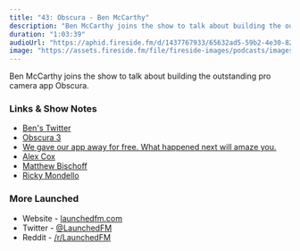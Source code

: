 ```yaml
---
title: "43: Obscura - Ben McCarthy"
description: "Ben McCarthy joins the show to talk about building the outstanding pro camera app Obscura."
duration: "1:03:39"
audioUrl: "https://aphid.fireside.fm/d/1437767933/65632ad5-59b2-4e30-82d1-13845dce07dd/678d33a1-a1ff-42e1-843b-a7ca9a568d9b.mp3"
image: "https://assets.fireside.fm/file/fireside-images/podcasts/images/6/65632ad5-59b2-4e30-82d1-13845dce07dd/episodes/6/678d33a1-a1ff-42e1-843b-a7ca9a568d9b/cover.jpg?v=1"
---
```


<p>Ben McCarthy joins the show to talk about building the outstanding pro camera app Obscura.</p>

<h3>Links &amp; Show Notes</h3>

<ul>
<li><a href="https://twitter.com/BenRiceM" rel="nofollow">Ben&#39;s Twitter</a></li>
<li><a href="https://obscura.camera" rel="nofollow">Obscura 3</a></li>
<li><a href="https://medium.com/@benricem/i-gave-my-app-away-for-free-what-happens-next-will-amaze-you-22f07bf1616f" rel="nofollow">We gave our app away for free. What happened next will amaze you.</a></li>
<li><a href="https://twitter.com/AlexCox" rel="nofollow">Alex Cox</a></li>
<li><a href="https://twitter.com/mb" rel="nofollow">Matthew Bischoff</a></li>
<li><a href="https://twitter.com/rmondello" rel="nofollow">Ricky Mondello</a></li>
</ul>

<h3>More Launched</h3>

<ul>
<li>Website - <a href="https://launchedfm.com" rel="nofollow">launchedfm.com</a></li>
<li>Twitter - <a href="https://twitter.com/launchedfm" rel="nofollow">@LaunchedFM</a></li>
<li>Reddit - <a href="https://www.reddit.com/r/LaunchedFM/" rel="nofollow">/r/LaunchedFM</a></li>
</ul>
